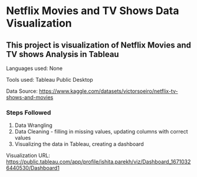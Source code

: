 # Netflix Movies and TV Shows Data Visualization

## This project is visualization of Netflix Movies and TV shows Analysis in Tableau

Languages used: None

Tools used: Tableau Public Desktop

Data Source: https://www.kaggle.com/datasets/victorsoeiro/netflix-tv-shows-and-movies

### Steps Followed
1. Data Wrangling
2. Data Cleaning - filling in missing values, updating columns with correct values
3. Visualizing the data in Tableau, creating a dashboard

Visualization URL: https://public.tableau.com/app/profile/ishita.parekh/viz/Dashboard_16710326440530/Dashboard1
